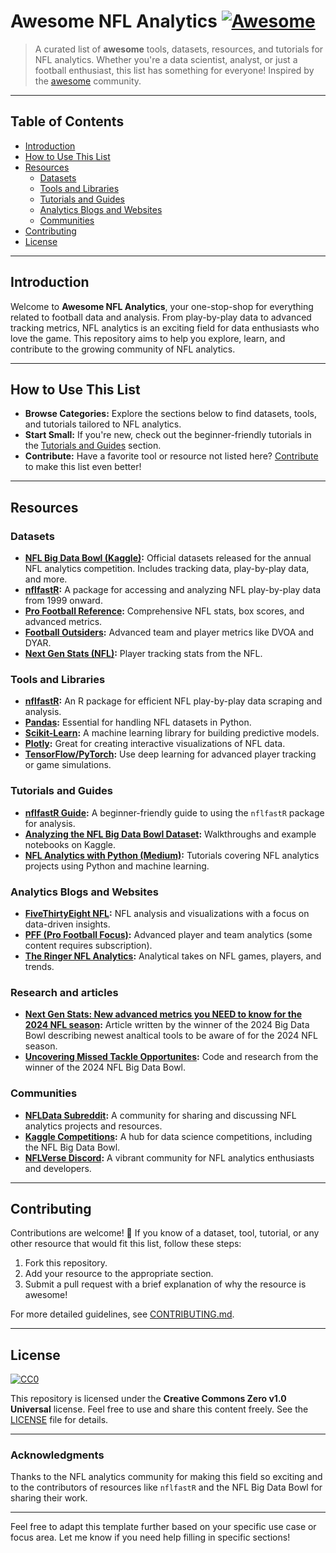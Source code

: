 # Awesome NFL Analytics [![Awesome](https://awesome.re/badge.svg)](https://awesome.re)

> A curated list of **awesome** tools, datasets, resources, and tutorials for NFL analytics. Whether you're a data scientist, analyst, or just a football enthusiast, this list has something for everyone! Inspired by the [awesome](https://awesome.re) community.

---

## Table of Contents

- [Introduction](#introduction)
- [How to Use This List](#how-to-use-this-list)
- [Resources](#resources)
  - [Datasets](#datasets)
  - [Tools and Libraries](#tools-and-libraries)
  - [Tutorials and Guides](#tutorials-and-guides)
  - [Analytics Blogs and Websites](#analytics-blogs-and-websites)
  - [Communities](#communities)
- [Contributing](#contributing)
- [License](#license)

---

## Introduction

Welcome to **Awesome NFL Analytics**, your one-stop-shop for everything related to football data and analysis. From play-by-play data to advanced tracking metrics, NFL analytics is an exciting field for data enthusiasts who love the game. This repository aims to help you explore, learn, and contribute to the growing community of NFL analytics.

---

## How to Use This List

- **Browse Categories:** Explore the sections below to find datasets, tools, and tutorials tailored to NFL analytics.
- **Start Small:** If you're new, check out the beginner-friendly tutorials in the [Tutorials and Guides](#tutorials-and-guides) section.
- **Contribute:** Have a favorite tool or resource not listed here? [Contribute](#contributing) to make this list even better!

---

## Resources

### Datasets

- **[NFL Big Data Bowl (Kaggle)](https://www.kaggle.com/c/nfl-big-data-bowl-2022):** Official datasets released for the annual NFL analytics competition. Includes tracking data, play-by-play data, and more.
- **[nflfastR](https://github.com/nflverse/nflfastR):** A package for accessing and analyzing NFL play-by-play data from 1999 onward.
- **[Pro Football Reference](https://www.pro-football-reference.com/):** Comprehensive NFL stats, box scores, and advanced metrics.
- **[Football Outsiders](https://www.footballoutsiders.com/):** Advanced team and player metrics like DVOA and DYAR.
- **[Next Gen Stats (NFL)](https://nextgenstats.nfl.com/):** Player tracking stats from the NFL.

### Tools and Libraries

- **[nflfastR](https://github.com/nflverse/nflfastR):** An R package for efficient NFL play-by-play data scraping and analysis.
- **[Pandas](https://pandas.pydata.org/):** Essential for handling NFL datasets in Python.
- **[Scikit-Learn](https://scikit-learn.org/stable/):** A machine learning library for building predictive models.
- **[Plotly](https://plotly.com/):** Great for creating interactive visualizations of NFL data.
- **[TensorFlow/PyTorch](https://pytorch.org/):** Use deep learning for advanced player tracking or game simulations.

### Tutorials and Guides

- **[nflfastR Guide](https://www.nflfastr.com/articles/nflfastR.html):** A beginner-friendly guide to using the `nflfastR` package for analysis.
- **[Analyzing the NFL Big Data Bowl Dataset](https://www.kaggle.com/c/nfl-big-data-bowl-2022):** Walkthroughs and example notebooks on Kaggle.
- **[NFL Analytics with Python (Medium)](https://medium.com/):** Tutorials covering NFL analytics projects using Python and machine learning.

### Analytics Blogs and Websites

- **[FiveThirtyEight NFL](https://fivethirtyeight.com/tag/nfl/):** NFL analysis and visualizations with a focus on data-driven insights.
- **[PFF (Pro Football Focus)](https://www.pff.com/):** Advanced player and team analytics (some content requires subscription).
- **[The Ringer NFL Analytics](https://www.theringer.com/nfl):** Analytical takes on NFL games, players, and trends.

### Research and articles
- **[Next Gen Stats: New advanced metrics you NEED to know for the 2024 NFL season](https://www.nfl.com/news/next-gen-stats-new-advanced-metrics-you-need-to-know-for-the-2024-nfl-season):** Article written by the winner of the 2024 Big Data Bowl describing newest analtical tools to be aware of for the 2024 NFL season.
- **[Uncovering Missed Tackle Opportunites](https://www.kaggle.com/code/matthewpchang/uncovering-missed-tackle-opportunities/):** Code and research from the winner of the 2024 NFL Big Data Bowl. 

### Communities

- **[NFLData Subreddit](https://www.reddit.com/r/NFLData/):** A community for sharing and discussing NFL analytics projects and resources.
- **[Kaggle Competitions](https://www.kaggle.com/):** A hub for data science competitions, including the NFL Big Data Bowl.
- **[NFLVerse Discord](https://discord.gg/nflverse):** A vibrant community for NFL analytics enthusiasts and developers.

---

## Contributing

Contributions are welcome! 🎉 If you know of a dataset, tool, tutorial, or any other resource that would fit this list, follow these steps:

1. Fork this repository.
2. Add your resource to the appropriate section.
3. Submit a pull request with a brief explanation of why the resource is awesome!

For more detailed guidelines, see [CONTRIBUTING.md](CONTRIBUTING.md).

---

## License

[![CC0](https://licensebuttons.net/p/zero/1.0/88x31.png)](http://creativecommons.org/publicdomain/zero/1.0/)

This repository is licensed under the **Creative Commons Zero v1.0 Universal** license. Feel free to use and share this content freely. See the [LICENSE](LICENSE) file for details.

---

### Acknowledgments

Thanks to the NFL analytics community for making this field so exciting and to the contributors of resources like `nflfastR` and the NFL Big Data Bowl for sharing their work.

---

Feel free to adapt this template further based on your specific use case or focus area. Let me know if you need help filling in specific sections!
